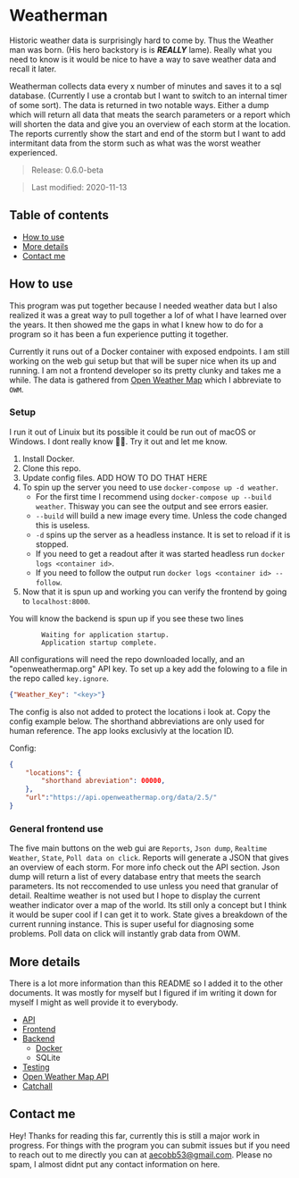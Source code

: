 # Weatherman

Historic weather data is surprisingly hard to come by. 
Thus the Weather man was born. 
(His hero backstory is is ***REALLY*** lame). 
Really what you need to know is it would be nice to have a way to save weather data and recall it later. 

Weatherman collects data every x number of minutes and saves it to a sql database. 
(Currently I use a crontab but I want to switch to an internal timer of some sort). 
The data is returned in two notable ways. 
Either a dump which will return all data that meats the search parameters or a report which will shorten the data and give you an overview of each storm at the location. 
The reports currently show the start and end of the storm but I want to add intermitant data from the storm such as what was the worst weather experienced. 

> Release:  0.6.0-beta

> Last modified:  2020-11-13

<!-- 
Currently its in a Beta phase. People can use it and it gathers weather data fine, it just needs some hand holding in the setup process. I am also still building out major systems so its not perfectly on its own yet. 
 -->

## Table of contents

- [How to use](#how-to-use)
- [More details](#more-details)
- [Contact me](#contact-me)

## How to use

This program was put together because I needed weather data but I also realized it was a great way to pull together a lof of what I have learned over the years. 
It then showed me the gaps in what I knew how to do for a program so it has been a fun experience putting it together. 

Currently it runs out of a Docker container with exposed endpoints. 
I am still working on the web gui setup but that will be super nice when its up and running. 
I am not a frontend developer so its pretty clunky and takes me a while. 
The data is gathered from [Open Weather Map](https://openweathermap.org) which I abbreviate to `OWM`. 

### Setup

I run it out of Linuix but its possible it could be run out of macOS or Windows. 
I dont really know :man_shrugging:. 
Try it out and let me know. 

1. Install Docker. 
2. Clone this repo. 
3. Update config files. ADD HOW TO DO THAT HERE
4. To spin up the server you need to use `docker-compose up -d weather`. 
    - For the first time I recommend using `docker-compose up --build weather`. Thisway you can see the output and see errors easier. 
    - `--build` will build a new image every time. Unless the code changed this is useless. 
    - `-d` spins up the server as a headless instance. It is set to reload if it is stopped. 
    - If you need to get a readout after it was started headless run `docker logs <container id>`. 
    - If you need to follow the output run `docker logs <container id> --follow`. 
5. Now that it is spun up and working you can verify the frontend by going to `localhost:8000`. 

You will know the backend is spun up if you see these two lines
```
        Waiting for application startup.
        Application startup complete.
```

All configurations will need the repo downloaded locally, and an "openweathermap.org" API key. 
To set up a key add the folowing to a file in the repo called `key.ignore`. 

```json
{"Weather_Key": "<key>"}
```

The config is also not added to protect the locations i look at. 
Copy the config example below. 
The shorthand abbreviations are only used for human reference. 
The app looks exclusivly at the location ID. 

Config:

```json
{
    "locations": {
        "shorthand abreviation": 00000,
    },
    "url":"https://api.openweathermap.org/data/2.5/"
}
```

### General frontend use

The five main buttons on the web gui are `Reports`, `Json dump`, `Realtime Weather`, `State`, `Poll data on click`. 
Reports will generate a JSON that gives an overview of each storm. 
For more info check out the API section. 
Json dump will return a list of every database entry that meets the search parameters. 
Its not reccomended to use unless you need that granular of detail. 
Realtime weather is not used but I hope to display the current weather indicator over a map of the world. 
Its still only a concept but I think it would be super cool if I can get it to work. 
State gives a breakdown of the current running instance. 
This is super useful for diagnosing some problems. 
Poll data on click will instantly grab data from OWM. 

## More details

There is a lot more information than this README so I added it to the other documents. 
It was mostly for myself but I figured if im writing it down for myself I might as well provide it to everybody. 

- [API](docs/api.md)
- [Frontend](docs/frontend.md)
- [Backend](docs/backend.md)
    - [Docker](docs/backend.md#Logging)
    - SQLite
- [Testing](docs/testing.md)
- [Open Weather Map API](docs/open_weather_map_api.md)
- [Catchall](docs/catchall.md)

## Contact me

Hey! Thanks for reading this far, currently this is still a major work in progress. 
For things with the program you can submit issues but if you need to reach out to me directly 
you can at <aecobb53@gmail.com>. 
Please no spam, I almost didnt put any contact information on here. 
